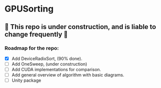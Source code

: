 # GPUSorting

## 🚨 This repo is under construction, and is liable to change frequently 🚨
### Roadmap for the repo:
- [x] Add DeviceRadixSort, (90% done).
- [ ] Add OneSweep, (under construction)
- [ ] Add CUDA implementations for comparison.
- [ ] Add general overview of algorithm with basic diagrams.
- [ ] Unity package  
